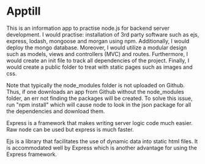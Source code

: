 # Apptill
This is an information app to practise node.js for backend server development. I would practise: installation of 3rd party software such as ejs, express, lodash, mongoose and morgan using npm.  Additionally, I would deploy the mongo database.  Moreover, I would utilize a modular design such as models, views and controllers (MVC) and routes. Furthermore, I would create an init file to track all dependencies of the project. Finally, I would create a public folder to treat with static pages such as images and css.

Note that typically the node_modules folder is not uploaded on Github.  Thus, if one downloads an app from Github without the node_modules folder, an err not finding the packages will be created. To solve this issue, run "npm install" which will cause node to look in the json package for all the dependencies and download them.

Express is a framework that makes writing server logic code much easier. Raw node can be used but express is much faster.

Ejs is a library that facilitates the use of dynamic data into static html files. It is accommodated well by Express which is another advantage for using the Express framework.


